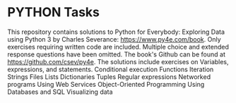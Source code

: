 # PYTHON Tasks

This repository contains solutions to Python for Everybody: Exploring Data using Python 3 by Charles Severance: https://www.py4e.com/book. 
Only exercises requiring written code are included. 
Multiple choice and extended response questions have been omitted. 
The book's Github can be found at https://github.com/csev/py4e.
The solutions include exercises on
    Variables, expressions, and statements.
    Conditional execution
    Functions
    Iteration
    Strings
    Files
    Lists
    Dictionaries 
    Tuples
    Regular expressions
    Networked programs
    Using Web Services
    Object-Oriented Programming
    Using Databases and SQL
    Visualizing data
